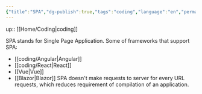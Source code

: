 ```yaml
---
{"title":"SPA","dg-publish":true,"tags":"coding","language":"en","permalink":"/coding/spa/","dgPassFrontmatter":true}
---
```


up:: [[Home/Coding\|coding]]

SPA stands for Single Page Application. Some of frameworks that support SPA:
- [[coding/Angular\|Angular]]
- [[coding/React\|React]]
- [[Vue\|Vue]]
- [[Blazor\|Blazor]]
SPA doesn't make requests to server for every URL requests, which reduces requirement of compilation of an application.